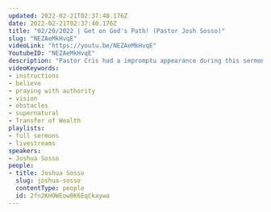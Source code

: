 ```yaml
---
updated: 2022-02-21T02:37:40.176Z
date: 2022-02-21T02:37:40.176Z
title: "02/20/2022 | Get on God's Path! (Pastor Josh Sosso)"
slug: "NEZAeMkHvqE"
videoLink: "https://youtu.be/NEZAeMkHvqE"
YoutubeID: "NEZAeMkHvqE"
description: "Pastor Cris had a impromptu appearance during this sermon to give us instructions for miracles we are believing for and giving a quick training on praying with authority. Pastor Josh finished off by sharing with us a vision the Lord gave him this past weekend. He said that we need to follow God on his path because all of the obstacles we face will be gone when following God. This is our time to leap into the supernatural!\n"
videoKeywords:
- instructions
- believe
- praying with authority
- vision
- obstacles
- supernatural
- Transfer of Wealth
playlists:
- full sermons
- livestreams
speakers:
- Joshua Sosso
people:
- title: Joshua Sosso
  slug: joshua-sosso
  contentType: people
  id: 2fn2KHOWEow0K6EqCkaywa
---
```

